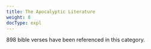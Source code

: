 ```yaml
---
title: The Apocalyptic Literature
weight: 8
docType: expl
---
```


898 bible verses have been referenced in this category.
